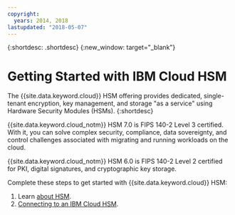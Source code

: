 ```yaml
---
copyright:
  years: 2014, 2018
lastupdated: "2018-05-07"
---
```


{:shortdesc: .shortdesc}
{:new_window: target="_blank"}

# Getting Started with IBM Cloud HSM
The {{site.data.keyword.cloud}} HSM offering provides dedicated, single-tenant encryption, key management, and storage "as a service" using Hardware Security Modules (HSMs).
{:shortdesc}

{{site.data.keyword.cloud_notm}} HSM 7.0 is FIPS 140-2 Level 3 certified. With it, you can solve complex security, compliance, data sovereignty, and control challenges associated with migrating and running workloads on the cloud.
 
{{site.data.keyword.cloud_notm}} HSM 6.0 is FIPS 140-2 Level 2 certified for PKI, digital signatures, and cryptographic key storage. 

Complete these steps to get started with {{site.data.keyword.cloud}} HSM:
1. Learn [about HSM](about.html).
2. [Connecting to an IBM Cloud HSM](connecting_to_hsm.html).

